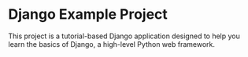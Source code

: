 # Django Example Project

This project is a tutorial-based Django application designed to help you learn the basics of Django, a high-level Python web framework.
